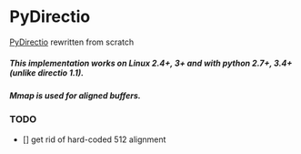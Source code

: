 # PyDirectio
[PyDirectio](https://pypi.python.org/pypi/directio/1.1) rewritten from scratch

##### This implementation works on Linux 2.4+, 3+ and with python 2.7+, 3.4+ (unlike directio 1.1).
##### Mmap is used for aligned buffers.

### TODO
- [] get rid of hard-coded 512 alignment
